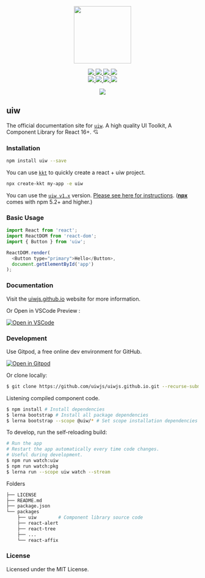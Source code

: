 <p align="center">
  <a href="https://uiwjs.github.io">
    <img width="150" src="https://raw.githubusercontent.com/uiwjs/uiw/92f189f53312f1177466f48991736f95f86da0a6/src/assets/logo-README.svg?sanitize=true">
  </a>
</p>
<p align="center">
  <a href="https://travis-ci.org/uiwjs/uiw">
    <img src="https://api.travis-ci.org/uiwjs/uiw.svg?branch=master">
  </a>
  <a href="https://github.com/uiwjs/uiw/issues">
    <img src="https://img.shields.io/github/issues/uiwjs/uiw.svg">
  </a>
  <a href="https://github.com/uiwjs/uiw/network">
    <img src="https://img.shields.io/github/forks/uiwjs/uiw.svg">
  </a>
  <a href="https://github.com/uiwjs/uiw/stargazers">
    <img src="https://img.shields.io/github/stars/uiwjs/uiw.svg">
  </a>
  <br>
  <a href="https://github.com/uiwjs/uiw/releases">
    <img src="https://img.shields.io/github/release/uiwjs/uiw.svg">
  </a>
  <a href="https://github.com/uiwjs/uiw">
    <img src="https://img.shields.io/dub/l/vibe-d.svg">
  </a>
  <a href="https://www.npmjs.com/package/uiw">
    <img src="https://img.shields.io/npm/v/uiw.svg">
  </a>
  <a href="https://github.com/facebook/jest">
    <img src="https://facebook.github.io/jest/img/jest-badge.svg">
  </a>
</p>

<p align="center">
  <a href="https://uiwjs.github.io"><img src="https://raw.githubusercontent.com/uiwjs/uiw/92f189f53312f1177466f48991736f95f86da0a6/src/assets/uiw-doc.png" /></a>
</p>

uiw
---

The official documentation site for [`uiw`](https://github.com/uiwjs/uiw). A high quality UI Toolkit, A Component Library for React 16+. 💘

### Installation

```bash
npm install uiw --save
```

You can use [`kkt`](https://github.com/kktjs/kkt) to quickly create a react + uiw project.

```bash
npx create-kkt my-app -e uiw
```

You can use the [`uiw v1.x`](https://github.com/uiwjs/uiw/tree/v1) version. [Please see here for instructions](https://github.com/uiwjs/uiw/tree/v1). ([**npx**](https://github.com/npm/npm/releases/tag/v5.2.0) comes with npm 5.2+ and higher.)

### Basic Usage

```js
import React from 'react';
import ReactDOM from 'react-dom';
import { Button } from 'uiw';

ReactDOM.render(
  <Button type="primary">Hello</Button>, 
  document.getElementById('app')
);
```

### Documentation

Visit the [uiwjs.github.io](https://uiwjs.github.io) website for more information.

Or Open in VSCode Preview :

[![Open in VSCode](https://jaywcjlove.github.io/sb/open/open-in-vscode.svg)](https://marketplace.visualstudio.com/items?itemName=uiw.uiw)

### Development

Use Gitpod, a free online dev environment for GitHub.

[![Open in Gitpod](https://gitpod.io/button/open-in-gitpod.svg)](https://gitpod.io/#https://github.com/uiwjs/uiwjs.github.io)

Or clone locally:

```bash
$ git clone https://github.com/uiwjs/uiwjs.github.io.git --recurse-submodules
```

Listening compiled component code.

```bash
$ npm install # Install dependencies
$ lerna bootstrap # Install all package dependencies
$ lerna bootstrap --scope @uiw/* # Set scope installation dependencies
```

To develop, run the self-reloading build:

```bash
# Run the app
# Restart the app automatically every time code changes. 
# Useful during development.
$ npm run watch:uiw
$ npm run watch:pkg
$ lerna run --scope uiw watch --stream
```

Folders

```bash
├── LICENSE
├── README.md
├── package.json
└── packages        
    ├── uiw        # Component library source code
    ├── react-alert
    ├── react-tree
    ├── ...
    └── react-affix
```

### License

Licensed under the MIT License.
